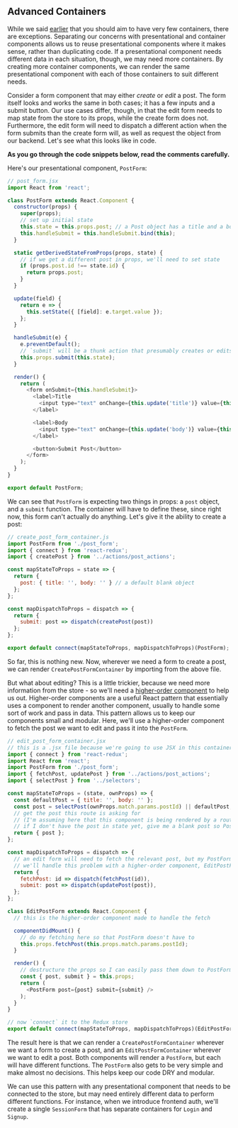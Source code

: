 ## Advanced Containers

While we said [earlier](https://github.com/appacademy/curriculum/blob/master/react/readings/containers.md) that you should aim to have very few containers, there are exceptions.
Separating our concerns with presentational and container components allows us to reuse presentational components where it makes sense, rather than duplicating code.
If a presentational component needs different data in each situation, though, we may need more containers.
By creating more container components, we can render the same presentational component with each of those containers to suit different needs.

Consider a form component that may either *create* or *edit* a post.
The form itself looks and works the same in both cases; it has a few inputs and a submit button.
Our use cases differ, though, in that the edit form needs to map state from the store to its props, while the create form does not.
Furthermore, the edit form will need to dispatch a different action when the form submits than the create form will, as well as request the object from our backend. Let's see what this looks like in code.

**As you go through the code snippets below, read the comments carefully.**

Here's our presentational component, `PostForm`:

```js
// post_form.jsx
import React from 'react';

class PostForm extends React.Component {
  constructor(props) {
    super(props);
    // set up initial state
    this.state = this.props.post; // a Post object has a title and a body
    this.handleSubmit = this.handleSubmit.bind(this);
  }

  static getDerivedStateFromProps(props, state) {
    // if we get a different post in props, we'll need to set state
    if (props.post.id !== state.id) {
      return props.post;
    }
  }

  update(field) {
    return e => {
      this.setState({ [field]: e.target.value });
    };
  }

  handleSubmit(e) {
    e.preventDefault();
    // `submit` will be a thunk action that presumably creates or edits a post
    this.props.submit(this.state);
  }

  render() {
    return (
      <form onSubmit={this.handleSubmit}>
        <label>Title
          <input type="text" onChange={this.update('title')} value={this.state.title} />
        </label>

        <label>Body
          <input type="text" onChange={this.update('body')} value={this.state.body} />
        </label>

        <button>Submit Post</button>
      </form>
    );
  }
}

export default PostForm;
```

We can see that `PostForm` is expecting two things in props: a `post` object, and a `submit` function. The container will have to define these, since right now, this form can't actually do anything. Let's give it the ability to create a post:

```js
// create_post_form_container.js
import PostForm from './post_form';
import { connect } from 'react-redux';
import { createPost } from '../actions/post_actions';

const mapStateToProps = state => {
  return {
    post: { title: '', body: '' } // a default blank object
  };
};

const mapDispatchToProps = dispatch => {
  return {
    submit: post => dispatch(createPost(post))
  };
};

export default connect(mapStateToProps, mapDispatchToProps)(PostForm);
```

So far, this is nothing new.
Now, wherever we need a form to create a post, we can render `CreatePostFormContainer` by importing from the above file.

But what about editing?
This is a little trickier, because we need more information from the store - so we'll need a [higher-order component](https://spin.atomicobject.com/2017/03/02/higher-order-components-in-react/) to help us out. Higher-order components are a useful React pattern that essentially uses a component to render another component, usually to handle some sort of work and pass in data. This pattern allows us to keep our components small and modular. Here, we'll use a higher-order component to fetch the post we want to edit and pass it into the `PostForm`.

```js
// edit_post_form_container.jsx
// this is a .jsx file because we're going to use JSX in this container
import { connect } from 'react-redux';
import React from 'react';
import PostForm from './post_form';
import { fetchPost, updatePost } from '../actions/post_actions';
import { selectPost } from '../selectors';

const mapStateToProps = (state, ownProps) => {
  const defaultPost = { title: '', body: '' };
  const post = selectPost(ownProps.match.params.postId) || defaultPost;
  // get the post this route is asking for
  // (I'm assuming here that this component is being rendered by a route)
  // if I don't have the post in state yet, give me a blank post so PostForm doesn't break
  return { post };
};

const mapDispatchToProps = dispatch => {
  // an edit form will need to fetch the relevant post, but my PostForm shouldn't handle that
  // we'll handle this problem with a higher-order component, EditPostFormContainer
  return {
    fetchPost: id => dispatch(fetchPost(id)),
    submit: post => dispatch(updatePost(post)),
  };
};

class EditPostForm extends React.Component {
  // this is the higher-order component made to handle the fetch

  componentDidMount() {
    // do my fetching here so that PostForm doesn't have to
    this.props.fetchPost(this.props.match.params.postId);
  }

  render() {
    // destructure the props so I can easily pass them down to PostForm
    const { post, submit } = this.props;
    return (
      <PostForm post={post} submit={submit} />
    );
  }
}

// now `connect` it to the Redux store
export default connect(mapStateToProps, mapDispatchToProps)(EditPostForm);
```
The result here is that we can render a `CreatePostFormContainer` wherever we want a form to create a post, and an `EditPostFormContainer` wherever we want to edit a post.
Both components will render a `PostForm`, but each will have different functions. The `PostForm` also gets to be very simple and make almost no decisions. This helps keep our code DRY and modular.

We can use this pattern with any presentational component that needs to be connected to the store, but may need entirely different data to perform different functions. For instance, when we introduce frontend auth, we'll create a single `SessionForm` that has separate containers for `Login` and `Signup`.
